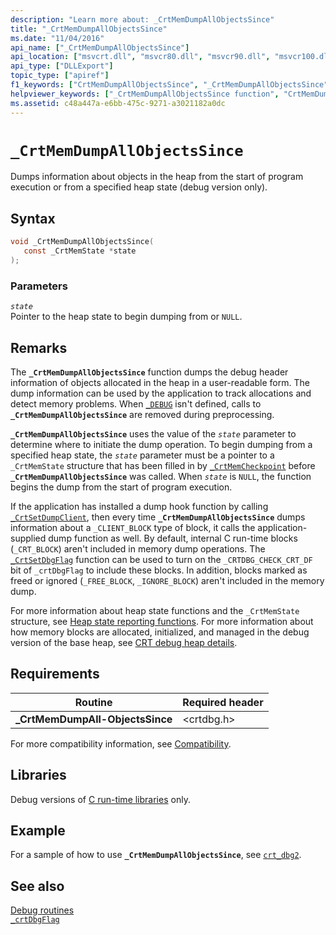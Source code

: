 ```yaml
---
description: "Learn more about: _CrtMemDumpAllObjectsSince"
title: "_CrtMemDumpAllObjectsSince"
ms.date: "11/04/2016"
api_name: ["_CrtMemDumpAllObjectsSince"]
api_location: ["msvcrt.dll", "msvcr80.dll", "msvcr90.dll", "msvcr100.dll", "msvcr100_clr0400.dll", "msvcr110.dll", "msvcr110_clr0400.dll", "msvcr120.dll", "msvcr120_clr0400.dll", "ucrtbase.dll"]
api_type: ["DLLExport"]
topic_type: ["apiref"]
f1_keywords: ["CrtMemDumpAllObjectsSince", "_CrtMemDumpAllObjectsSince"]
helpviewer_keywords: ["_CrtMemDumpAllObjectsSince function", "CrtMemDumpAllObjectsSince function"]
ms.assetid: c48a447a-e6bb-475c-9271-a3021182a0dc
---
```

# `_CrtMemDumpAllObjectsSince`

Dumps information about objects in the heap from the start of program execution or from a specified heap state (debug version only).

## Syntax

```C
void _CrtMemDumpAllObjectsSince(
   const _CrtMemState *state
);
```

### Parameters

*`state`*\
Pointer to the heap state to begin dumping from or `NULL`.

## Remarks

The **`_CrtMemDumpAllObjectsSince`** function dumps the debug header information of objects allocated in the heap in a user-readable form. The dump information can be used by the application to track allocations and detect memory problems. When [`_DEBUG`](../debug.md) isn't defined, calls to **`_CrtMemDumpAllObjectsSince`** are removed during preprocessing.

**`_CrtMemDumpAllObjectsSince`** uses the value of the *`state`* parameter to determine where to initiate the dump operation. To begin dumping from a specified heap state, the *`state`* parameter must be a pointer to a `_CrtMemState` structure that has been filled in by [`_CrtMemCheckpoint`](crtmemcheckpoint.md) before **`_CrtMemDumpAllObjectsSince`** was called. When *`state`* is `NULL`, the function begins the dump from the start of program execution.

If the application has installed a dump hook function by calling [`_CrtSetDumpClient`](crtsetdumpclient.md), then every time **`_CrtMemDumpAllObjectsSince`** dumps information about a `_CLIENT_BLOCK` type of block, it calls the application-supplied dump function as well. By default, internal C run-time blocks (`_CRT_BLOCK`) aren't included in memory dump operations. The [`_CrtSetDbgFlag`](crtsetdbgflag.md) function can be used to turn on the `_CRTDBG_CHECK_CRT_DF` bit of `_crtDbgFlag` to include these blocks. In addition, blocks marked as freed or ignored (`_FREE_BLOCK`, `_IGNORE_BLOCK`) aren't included in the memory dump.

For more information about heap state functions and the `_CrtMemState` structure, see [Heap state reporting functions](/visualstudio/debugger/crt-debug-heap-details). For more information about how memory blocks are allocated, initialized, and managed in the debug version of the base heap, see [CRT debug heap details](/visualstudio/debugger/crt-debug-heap-details).

## Requirements

|Routine|Required header|
|-------------|---------------------|
|**_CrtMemDumpAll-ObjectsSince**|\<crtdbg.h>|

For more compatibility information, see [Compatibility](../compatibility.md).

## Libraries

Debug versions of [C run-time libraries](../crt-library-features.md) only.

## Example

For a sample of how to use **`_CrtMemDumpAllObjectsSince`**, see [`crt_dbg2`](https://github.com/Microsoft/VCSamples/tree/master/VC2010Samples/crt/crt_dbg2).

## See also

[Debug routines](../debug-routines.md)\
[`_crtDbgFlag`](../crtdbgflag.md)
